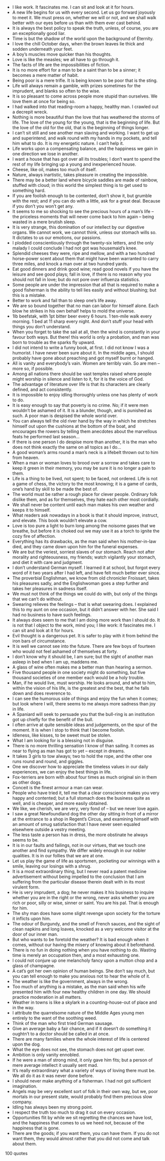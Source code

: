  - I like work. It fascinates me. I can sit and look at it for hours.
 - A new life begins for us with every second. Let us go forward joyously to meet it. We must press on, whether we will or not, and we shall walk better with our eyes before us than with them ever cast behind.
 - It is always the best policy to speak the truth, unless, of course, you are an exceptionally good liar.
 - Time is but the shadow of the world upon the background of Eternity.
 - I love the chill October days, when the brown leaves lie thick and sodden underneath your feet.
 - A boy’s muscles move quicker than his thoughts.
 - Love is like the measles; we all have to go through it.
 - The facts of life are the impossibilities of fiction.
 - It is no more effort for a man to be a saint than to be a sinner; it becomes a mere matter of habit.
 - Being poor is a mere trifle. It is being known to be poor that is the sting.
 - Life will always remain a gamble, with prizes sometimes for the imprudent, and blanks so often to the wise.
 - It is so pleasant to come across people more stupid than ourselves. We love them at once for being so.
 - I had walked into that reading-room a happy, healthy man. I crawled out a decrepit wreck.
 - Nothing is more beautiful than the love that has weathered the storms of life. The love of the young for the young, that is the beginning of life. But the love of the old for the old, that is the beginning of things longer.
 - I can’t sit still and see another man slaving and working. I want to get up and superintend, and walk round with my hands in my pockets, and tell him what to do. It is my energetic nature. I can’t help it.
 - Life works upon a compensating balance, and the happiness we gain in one direction we lose in another.
 - I want a house that has got over all its troubles; I don’t want to spend the rest of my life bringing up a young and inexperienced house.
 - Cheese, like oil, makes too much of itself.
 - Nature, always inartistic, takes pleasure in creating the impossible.
 - There may be a better land where bicycle saddles are made of rainbow, stuffed with cloud; in this world the simplest thing is to get used to something hard.
 - If you are foolish enough to be contented, don’t show it, but grumble with the rest; and if you can do with a little, ask for a great deal. Because if you don’t you won’t get any.
 - It seems to me so shocking to see the precious hours of a man’s life – the priceless moments that will never come back to him again – being wasted in a mere brutish sleep.
 - It is very strange, this domination of our intellect by our digestive organs. We cannot work, we cannot think, unless our stomach wills so. It dictates to us our emotions, our passions.
 - I plodded conscientiously through the twenty-six letters, and the only malady I could conclude I had not got was housemaid’s knee.
 - Splendid cheeses they were, ripe and mellow, and with a two hundred horse-power scent about them that might have been warranted to carry three miles, and knock a man over at two hundred yards.
 - Eat good dinners and drink good wine; read good novels if you have the leisure and see good plays; fall in love, if there is no reason why you should not fall in love; but do not pore over influenza statistics.
 - Some people are under the impression that all that is required to make a good fisherman is the ability to tell lies easily and without blushing; but this is a mistake.
 - Better to work and fail than to sleep one’s life away.
 - We are so bound together that no man can labor for himself alone. Each blow he strikes in his own behalf helps to mold the universe.
 - 1lb beefstak, with 1pt bitter beer every 6 hours. 1 ten-mile walk every morning. 1 bed at 11 sharp every night. And don’t stuff your head with things you don’t understand.
 - When you forget to take the sail at all, then the wind is constantly in your favour both ways. But there! this world is only a probation, and man was born to trouble as the sparks fly upward.
 - I did not intend to write a funny book, at first. I did not know I was a humorist. I have never been sure about it. In the middle ages, I should probably have gone about preaching and got myself burnt or hanged.
 - All is vanity and everybody’s vain. Women are terribly vain. So are men – more so, if possible.
 - Among all nations there should be vast temples raised where people might worship in silence and listen to it, for it is the voice of God.
 - The advantage of literature over life is that its characters are clearly defined, and act consistently.
 - It is impossible to enjoy idling thoroughly unless one has plenty of work to do.
 - It is easy enough to say that poverty is no crime. No; if it were men wouldn’t be ashamed of it. It is a blunder, though, and is punished as such. A poor man is despised the whole world over.
 - You can always tell the old river hand by the way in which he stretches himself out upon the cushions at the bottom of the boat, and encourages the rowers by telling them anecdotes about the marvellous feats he performed last season...
 - If there is one person I do despise more than another, it is the man who does not think exactly the same on all topics as I do...
 - A good woman’s arms round a man’s neck is a lifebelt thrown out to him from heaven.
 - When a man or woman loves to brood over a sorrow and takes care to keep it green in their memory, you may be sure it is no longer a pain to them.
 - Life is a thing to be lived, not spent; to be faced, not ordered. Life is not a game of chess, the victory to the most knowing; it is a game of cards, one’s hand by skill to be made the best of.
 - The world must be rather a rough place for clever people. Ordinary folk dislike them, and as for themselves, they hate each other most cordially.
 - We shall never be content until each man makes his own weather and keeps it to himself.
 - What readers ask nowadays in a book is that it should improve, instruct, and elevate. This book wouldn’t elevate a cow.
 - Love is too pure a light to burn long among the noisome gases that we breathe, but before it is choked out we may use it as a torch to ignite the cozy fire of affection.
 - Everything has its drawbacks, as the man said when his mother-in-law died, and they came down upon him for the funeral expenses.
 - We are but the veriest, sorriest slaves of our stomach. Reach not after morality and righteousness, my friends; watch vigilantly your stomach, and diet it with care and judgment.
 - I don’t understand German myself. I learned it at school, but forgot every word of it two years after I had left, and have felt much better ever since.
 - The proverbial Englishman, we know from old chronicler Froissart, takes his pleasures sadly, and the Englishwoman goes a step further and takes her pleasures in sadness itself.
 - We must not think of the things we could do with, but only of the things that we can’t do without.
 - Swearing relieves the feelings – that is what swearing does. I explained this to my aunt on one occasion, but it didn’t answer with her. She said I had no business to have such feelings.
 - It always does seem to me that I am doing more work than I should do. It is not that I object to the work, mind you; I like work: it fascinates me. I can sit and look at it for hours.
 - Evil thought is a dangerous pet. It is safer to play with it from behind the iron bars of circumstance.
 - It is well we cannot see into the future. There are few boys of fourteen who would not feel ashamed of themselves at forty.
 - I don’t know why it should be, I am sure; but the sight of another man asleep in bed when I am up, maddens me.
 - A glass of wine often makes me a better man than hearing a sermon.
 - Five thousand people in one society might do something, but five thousand societies of one member each would be a holy trouble.
 - Man, if he would live, must worship. He looks around, and what to him, within the vision of his life, is the greatest and the best, that he falls down and does reverence to.
 - I can see the humorous side of things and enjoy the fun when it comes; but look where I will, there seems to me always more sadness than joy in life.
 - A Spaniard will seek to persuade you that the bull-ring is an institution got up chiefly for the benefit of the bull.
 - I often arrive at quite sensible ideas and judgements, on the spur of the moment. It is when I stop to think that I become foolish.
 - Idleness, like kisses, to be sweet must be stolen.
 - What I am looking for is a blessing not in disguise.
 - There is no more thrilling sensation I know of than sailing. It comes as near to flying as man has got to yet – except in dreams.
 - It takes 3 girls to tow always; two to hold the rope, and the other one runs round and round, and giggles.
 - One we discover how to appreciate the timeless values in our daily experiences, we can enjoy the best things in life.
 - Fox-terriers are born with about four times as much original sin in them as other dogs.
 - Conceit is the finest armour a man can wear.
 - People who have tried it, tell me that a clear conscience makes you very happy and contented; but a full stomach does the business quite as well, and is cheaper, and more easily obtained.
 - We like, we cherish, we are very, very fond of – but we never love again.
 - I saw a great Newfoundland dog the other day sitting in front of a mirror at the entrance to a shop in Regent’s Circus, and examining himself with an amount of smug satisfaction that I have never seen equaled elsewhere outside a vestry meeting.
 - The less taste a person has in dress, the more obstinate he always seems to be.
 - It is in our faults and failings, not in our virtues, that we touch one another and find sympathy. We differ widely enough in our nobler qualities. It is in our follies that we are at one.
 - Let us play the game of life as sportsmen, pocketing our winnings with a smile, leaving our losings with a shrug.
 - It is a most extraordinary thing, but I never read a patent medicine advertisement without being impelled to the conclusion that I am suffering from the particular disease therein dealt with in its most virulent form.
 - He is very imprudent, a dog; he never makes it his business to inquire whether you are in the right or the wrong, never asks whether you are rich or poor, silly or wise, sinner or saint. You are his pal. That is enough for him.
 - The shy man does have some slight revenge upon society for the torture it inflicts upon him.
 - The odour of Burgundy, and the smell of French sauces, and the sight of clean napkins and long loaves, knocked as a very welcome visitor at the door of our inner man.
 - But who wants to be foretold the weather? It is bad enough when it comes, without our having the misery of knowing about it beforehand.
 - There is no fun in doing nothing when you have nothing to do. Wasting time is merely an occupation then, and a most exhausting one.
 - I could not conjure up one melancholy fancy upon a mutton chop and a glass of champagne.
 - A cat’s got her own opinion of human beings. She don’t say much, but you can tell enough to make you anxious not to hear the whole of it.
 - The weather is like the government, always in the wrong.
 - Too much of anything is a mistake, as the man said when his wife presented him with four new healthy children in one day. We should practice moderation in all matters.
 - Weather in towns is like a skylark in a counting-house-out of place and in the way.
 - I attribute the quarrelsome nature of the Middle Ages young men entirely to the want of the soothing weed.
 - Think of the man who first tried German sausage.
 - Give an average baby a fair chance, and if it doesn’t do something it oughtn’t to a doctor should be called in at once.
 - There are many families where the whole interest of life is centered upon the dog.
 - What the eye does not see, the stomach does not get upset over.
 - Ambition is only vanity ennobled.
 - If he were a man of strong mind, it only gave him fits; but a person of mere average intellect it usually sent mad.
 - It’s really extraordinary what a variety of ways of loving there must be. We all do it as it was never done before.
 - I should never make anything of a fisherman. I had not got sufficient imagination.
 - Angels may be very excellent sort of folk in their own way, but we, poor mortals in our present state, would probably find them precious slow company.
 - Idling has always been my strong point.
 - I respect the truth too much to drag it out on every occasion.
 - Opportunities flit by while we sit regretting the chances we have lost, and the happiness that comes to us we heed not, because of the happiness that is gone.
 - There are the goods; if you want them, you can have them. If you do not want them, they would almost rather that you did not come and talk about them.

100 quotes